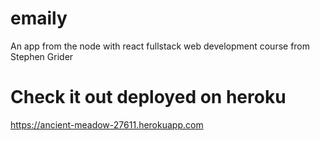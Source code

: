 # emaily
An app from the node with react fullstack web development course from Stephen Grider

# Check it out deployed on heroku
https://ancient-meadow-27611.herokuapp.com